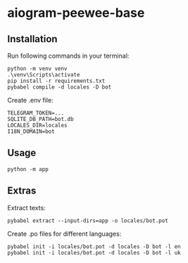 # aiogram-peewee-base

## Installation
Run following commands in your terminal:
```console
python -m venv venv
.\venv\Scripts\activate
pip install -r requirements.txt
pybabel compile -d locales -D bot
```
Create .env file:
```
TELEGRAM_TOKEN=...
SQLITE_DB_PATH=bot.db
LOCALES_DIR=locales
I18N_DOMAIN=bot
```

## Usage
```console
python -m app
```

## Extras
Extract texts:
```console
pybabel extract --input-dirs=app -o locales/bot.pot
```
Create .po files for different languages:
```console
pybabel init -i locales/bot.pot -d locales -D bot -l en
pybabel init -i locales/bot.pot -d locales -D bot -l uk
```
